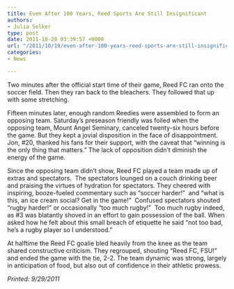 ```yaml
---
title: Even After 100 Years, Reed Sports Are Still Insignificant
authors:
- Julia Selker
type: post
date: 2011-10-20 03:39:57 +0000
url: "/2011/10/19/even-after-100-years-reed-sports-are-still-insignificant/"
categories:
- News

---
```

Two minutes after the official start time of their game, Reed FC ran onto the soccer field. Then they ran back to the bleachers. They followed that up with some stretching.

Fifteen minutes later, enough random Reedies were assembled to form an opposing team. Saturday’s preseason friendly was foiled when the opposing team, Mount Angel Seminary, canceled twenty-six hours before the game. But they kept a jovial disposition in the face of disappointment. Jon, #20, thanked his fans for their support, with the caveat that “winning is the only thing that matters.” The lack of opposition didn’t diminish the energy of the game.

Since the opposing team didn’t show, Reed FC played a team made up of extras and spectators.  The spectators lounged on a couch drinking beer and praising the virtues of hydration for spectators. They cheered with inspiring, booze-fueled commentary such as “soccer harder!”  and “what is this, an ice cream social? Get in the game!”  Confused spectators shouted “rugby harder!” or occasionally “too much rugby!”  Too much rugby indeed, as #3 was blatantly shoved in an effort to gain possession of the ball. When asked how he felt about this small breach of etiquette he said “not too bad, he’s a rugby player so I understood.”

At halftime the Reed FC goalie bled heavily from the knee as the team shared constructive criticism. They regrouped, shouting “Reed FC, FSU!” and ended the game with the tie, 2-2. The team dynamic was strong, largely in anticipation of food, but also out of confidence in their athletic prowess.

_Printed: 9/29/2011_